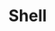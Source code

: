 # Shell

<!-- ocirun echo oui; echo non; -->
<!-- ocirun yes 42 | head -n 10 | sed -z 's/\n/  \n/g' -->
<!-- ocirun seq 1 10 | tail -n 5 | rev -->
